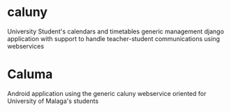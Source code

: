 caluny
======

University Student's calendars and timetables generic management django application with support to handle teacher-student communications using webservices

Caluma
======

Android application using the generic caluny webservice oriented for University of
Malaga's students
